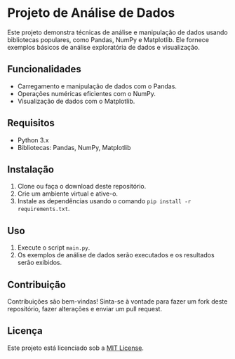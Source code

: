 # Projeto de Análise de Dados

Este projeto demonstra técnicas de análise e manipulação de dados usando bibliotecas populares, como Pandas, NumPy e Matplotlib. Ele fornece exemplos básicos de análise exploratória de dados e visualização.

## Funcionalidades

- Carregamento e manipulação de dados com o Pandas.
- Operações numéricas eficientes com o NumPy.
- Visualização de dados com o Matplotlib.

## Requisitos

- Python 3.x
- Bibliotecas: Pandas, NumPy, Matplotlib

## Instalação

1. Clone ou faça o download deste repositório.
2. Crie um ambiente virtual e ative-o.
3. Instale as dependências usando o comando `pip install -r requirements.txt`.

## Uso

1. Execute o script `main.py`.
2. Os exemplos de análise de dados serão executados e os resultados serão exibidos.

## Contribuição

Contribuições são bem-vindas! Sinta-se à vontade para fazer um fork deste repositório, fazer alterações e enviar um pull request.

## Licença

Este projeto está licenciado sob a [MIT License](LICENSE).
